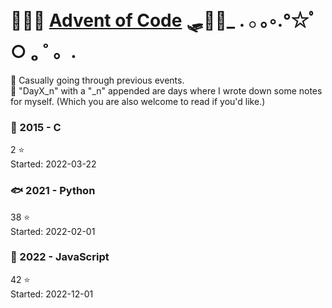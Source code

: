 # 🦌🦌🦌 [Advent of Code](https://adventofcode.com/) 🛷🎅🎁_ . 𓂂 ｡◦.°☆ﾟ○ ₒ ˚ 。.

🛀 Casually going through previous events.\
📝 "DayX_n" with a "_n" appended are days where I wrote down some notes for myself. (Which you are also welcome to read if you'd like.)

### 🎄 2015 - C
2 ⭐\
Started: 2022-03-22

### 🐟 2021 - Python
38 ⭐\
Started: 2022-02-01

### 🌳 2022 - JavaScript
42 ⭐\
Started: 2022-12-01
